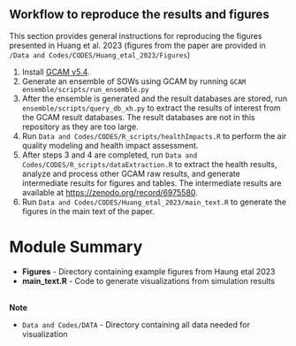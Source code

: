 ## Workflow to reproduce the results and figures 
This section provides general instructions for reproducing the figures presented in Huang et al. 2023 (figures from the paper are provided in `/Data and Codes/CODES/Huang_etal_2023/Figures`)
1. Install [GCAM v5.4](http://jgcri.github.io/gcam-doc/v5.4/toc.html). 
2. Generate an ensemble of SOWs using GCAM by running `GCAM ensemble/scripts/run_ensemble.py`
3. After the ensemble is generated and the result databases are stored, run `ensemble/scripts/query_db_xh.py` to extract the results of interest from the GCAM result databases. The result databases are not in this repository as they are too large. 
4. Run `Data and Codes/CODES/R_scripts/healthImpacts.R` to perform the air quality modeling and health impact assessment. 
5. After steps 3 and 4 are completed, run `Data and Codes/CODES/R_scripts/dataExtraction.R` to extract the health results, analyze and process other GCAM raw results, and generate intermediate results for figures and tables. The intermediate results are available at https://zenodo.org/record/6975580. 
7. Run `Data and Codes/CODES/Huang_etal_2023/main_text.R` to generate the figures in the main text of the paper. 

# Module Summary

* **Figures** -  Directory containing example figures from Haung etal 2023
* **main_text.R** - Code to generate visualizations from simulation results

<br>**Note** 
* `Data and Codes/DATA` - Directory containing all data needed for visualization
